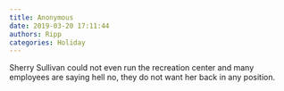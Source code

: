 ```yaml
---
title: Anonymous
date: 2019-03-20 17:11:44
authors: Ripp
categories: Holiday
---
```


 Sherry Sullivan could not even run the recreation center and many employees are saying hell no, they do not want her back in any position.